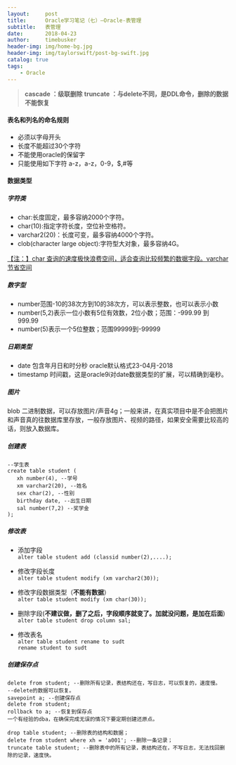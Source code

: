 ```yaml
---
layout:     post
title:      Oracle学习笔记（七）—Oracle-表管理
subtitle:   表管理
date:       2018-04-23
author:     timebusker
header-img: img/home-bg.jpg
header-img: img/taylorswift/post-bg-swift.jpg
catalog: true
tags:
    - Oracle
---
```


> **cascade ：级联删除**
> **truncate ：与delete不同，是DDL命令，删除的数据不能恢复**

#### 表名和列名的命名规则  
- 必须以字母开头  
- 长度不能超过30个字符   
- 不能使用oracle的保留字  
- 只能使用如下字符 a-z，a-z，0-9，$,#等  

#### 数据类型

##### 字符类
- char:长度固定，最多容纳2000个字符。
- char(10):指定字符长度，空位补空格符。
- varchar2(20)：长度可变，最多容纳4000个字符。  
- clob(character large object):字符型大对象，最多容纳4G。  

[【注：】char 查询的速度极快浪费空间，适合查询比较频繁的数据字段。varchar 节省空间](#)

##### 数字型 
- number范围-10的38次方到10的38次方，可以表示整数，也可以表示小数
- number(5,2)表示一位小数有5位有效数，2位小数；范围：-999.99 到999.99
- number(5)表示一个5位整数；范围99999到-99999

##### 日期类型
- date 包含年月日和时分秒 oracle默认格式23-04月-2018 
- timestamp 时间戳，这是oracle9i对date数据类型的扩展，可以精确到毫秒。  

##### 图片 
blob 二进制数据，可以存放图片/声音4g；一般来讲，在真实项目中是不会把图片和声音真的往数据库里存放，一般存放图片、视频的路径，如果安全需要比较高的话，则放入数据库。

##### 创建表
```
--学生表
create table student (
   xh number(4), --学号
   xm varchar2(20), --姓名
   sex char(2), --性别
   birthday date, --出生日期
   sal number(7,2) --奖学金
);
```

##### 修改表  
- 添加字段      
  `alter table student add (classid number(2),....);`

- 修改字段长度     
  `alter table student modify (xm varchar2(30));`

- 修改字段数据类型（**不能有数据**）     
  `alter table student modify (xm char(30));`

- 删除字段(**不建议做，删了之后，字段顺序就变了。加就没问题，是加在后面**)     
  `alter table student drop column sal;`

- 修改表名     
  `alter table student rename to sudt`     
  `rename student to sudt`   

##### 创建保存点  
```
delete from student; --删除所有记录，表结构还在，写日志，可以恢复的，速度慢。
--delete的数据可以恢复。
savepoint a; --创建保存点
delete from student;
rollback to a; --恢复到保存点
一个有经验的dba，在确保完成无误的情况下要定期创建还原点。

drop table student; --删除表的结构和数据；
delete from student where xh = 'a001'; --删除一条记录；
truncate table student; --删除表中的所有记录，表结构还在，不写日志，无法找回删除的记录，速度快。
```



